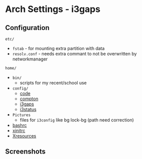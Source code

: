 # Arch Settings - i3gaps

## Configuration

`etc/`

- `fstab` - for mounting extra partition with data
- `resolv.conf` - needs extra commant to not be overwritten by networkmanager

`home/`

- `bin/`
  - scripts for my recent/school use
- `config/`
  - [code](https://wiki.archlinux.org/index.php/Visual_Studio_Code)
  - [compton](https://wiki.archlinux.org/index.php/Compton)
  - [i3gaps](https://wiki.archlinux.org/index.php/I3)
  - [i3status](https://wiki.archlinux.org/index.php/I3#i3status)
- `Pictures`
  - files for `i3config` like bg lock-bg (path need correction)
- [bashrc](https://wiki.archlinux.org/index.php/Bash#Configuration_files)
- [xinitrc](https://wiki.archlinux.org/index.php/Xinit#xinitrc)
- [Xresources](https://wiki.archlinux.org/index.php/X_resources)

## Screenshots

[logo]: ./images/screenshot1.jpg "screenshot 1"
[logo]: ./images/screenshot2.jpg "screenshot 2"
